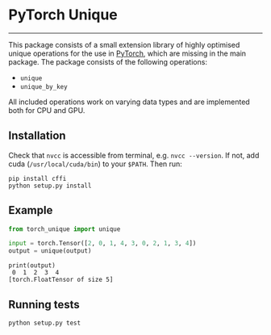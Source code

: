 # PyTorch Unique

--------------------------------------------------------------------------------

This package consists of a small extension library of highly optimised unique operations for the use in [PyTorch](http://pytorch.org/), which are missing in the main package.
The package consists of the following operations:

* `unique`
* `unique_by_key`

All included operations work on varying data types and are implemented both for CPU and GPU.

## Installation

Check that `nvcc` is accessible from terminal, e.g. `nvcc --version`.
If not, add cuda (`/usr/local/cuda/bin`) to your `$PATH`.
Then run:

```
pip install cffi
python setup.py install
```

## Example

```py
from torch_unique import unique

input = torch.Tensor([2, 0, 1, 4, 3, 0, 2, 1, 3, 4])
output = unique(output)
```

```
print(output)
 0  1  2  3  4
[torch.FloatTensor of size 5]
```

## Running tests

```
python setup.py test
```
